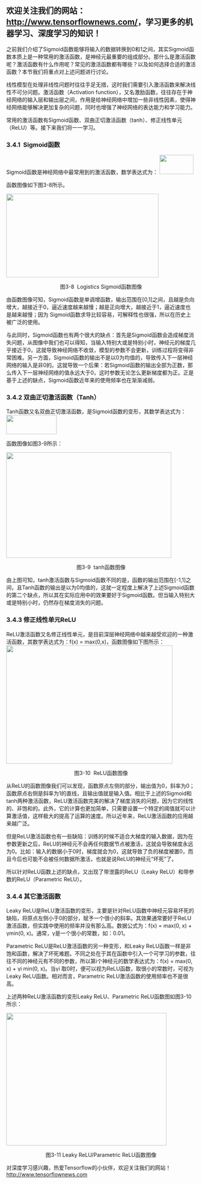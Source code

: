 <h2>欢迎关注我们的网站：<a href="http://www.tensorflownews.com">http://www.tensorflownews.com</a><a href="http://www.tensorflownews.com">/</a>，学习更多的机器学习、深度学习的知识！</h2>
之前我们介绍了Sigmoid函数能够将输入的数据转换到0和1之间，其实Sigmoid函数本质上是一种常用的激活函数，是神经元最重要的组成部分。那什么是激活函数呢？激活函数有什么作用呢？常见的激活函数都有哪些？以及如何选择合适的激活函数？本节我们将重点对上述问题进行讨论。

线性模型在处理非线性问题时往往手足无措，这时我们需要引入激活函数来解决线性不可分问题。激活函数（Activation function），又名激励函数，往往存在于神经网络的输入层和输出层之间，作用是给神经网络中增加一些非线性因素，使得神经网络能够解决更加复杂的问题，同时也增强了神经网络的表达能力和学习能力。

常用的激活函数有Sigmoid函数、双曲正切激活函数（tanh）、修正线性单元（ReLU）等。接下来我们将一一学习。
<h3><a name="_Toc507703042"></a><strong><b>3</b></strong><strong><b>.4.1 </b></strong><strong><b> Sigmoid</b></strong><strong><b>函数</b></strong></h3>
Sigmoid函数是神经网络中最常用到的激活函数，数学表达式为：

<img class="size-full wp-image-758 alignnone" src="http://www.buluo360.com/wp-content/uploads/2018/03/图片4-1.png" alt="" width="90" height="51" />

函数图像如下图3-8所示。

<img class="size-full wp-image-757 aligncenter" src="http://www.buluo360.com/wp-content/uploads/2018/03/图片3-1.png" alt="" width="405" height="222" />
<p style="text-align: center;">图3-8  Logistics Sigmoid函数图像</p>
由函数图像可知，Sigmoid函数是单调增函数，输出范围在[0,1]之间，且越是负向增大，越接近于0，逼近速度越来越慢；越是正向增大，越接近于1，逼近速度也是越来越慢；因为 Sigmoid函数求导比较容易，可解释性也很强，所以在历史上被广泛的使用。

与此同时，Sigmoid函数也有两个很大的缺点：首先是Sigmoid函数会造成梯度消失问题，从图像中我们也可以得知，当输入特别大或是特别小时，神经元的梯度几乎接近于0，这就导致神经网络不收敛，模型的参数不会更新，训练过程将变得非常困难。另一方面，Sigmoid函数的输出不是以0为均值的，导致传入下一层神经网络的输入是非0的。这就导致一个后果：若Sigmoid函数的输出全部为正数，那么传入下一层神经网络的值永远大于0，这时参数无论怎么更新梯度都为正。正是基于上述的缺点，Sigmoid函数近年来的使用频率也在渐渐减弱。
<h3><a name="_Toc507703043"></a><strong><b>3</b></strong><strong><b>.4.2 </b></strong><strong><b>双曲正切激活函数（Tanh）</b></strong></h3>
Tanh函数又名双曲正切激活函数，是Sigmoid函数的变形，其数学表达式为：

<img class="alignnone size-full wp-image-759" src="http://www.buluo360.com/wp-content/uploads/2018/03/图片5-1.png" alt="" width="134" height="51" />

函数图像如图3-9所示：

<img class="size-full wp-image-760 aligncenter" src="http://www.buluo360.com/wp-content/uploads/2018/03/图片6-1.png" alt="" width="439" height="280" />
<p style="text-align: center;">图3-9  tanh函数图像</p>
由上图可知，tanh激活函数与Sigmoid函数不同的是，函数的输出范围在[-1,1]之间，且Tanh函数的输出是以为0均值的，这就一定程度上解决了上述Sigmoid函数的第二个缺点，所以其在实际应用中的效果要好于Sigmoid函数。但当输入特别大或是特别小时，仍然存在梯度消失的问题。
<h3><a name="_Toc507703041"></a><strong><b>3</b></strong><strong><b>.4.3 </b></strong><strong><b>修正线性单元ReLU</b></strong></h3>
ReLU激活函数又名修正线性单元，是目前深层神经网络中越来越受欢迎的一种激活函数，其数学表达式为：f(x) = max(0,x)，函数图像如下图所示：

<img class="alignnone size-full wp-image-761 aligncenter" src="http://www.buluo360.com/wp-content/uploads/2018/03/图片7.png" alt="" width="442" height="314" />
<p style="text-align: center;">图3-10  ReLU函数图像</p>
从ReLU的函数图像我们可以发现，函数原点左侧的部分，输出值为0，斜率为0；函数原点右侧是斜率为1的直线，且输出值就是输入值。相比于上述的Sigmoid和tanh两种激活函数，ReLU激活函数完美的解决了梯度消失的问题，因为它的线性的、非饱和的。此外，它的计算也更加简单，只需要设置一个特定的阈值就可以计算激活值，这样极大的提高了运算的速度。所以近年来，ReLU激活函数的应用越来越广泛。

但是ReLU激活函数也有一些缺陷：训练的时候不适合大梯度的输入数据，因为在参数更新之后，ReLU的神经元不会再任何数据节点被激活，这就会导致梯度永远为0。比如：输入的数据小于0时，梯度就会为0，这就导致了负的梯度被置0，而且今后也可能不会被任何数据所激活，也就是说ReLU的神经元“坏死”了。

所以针对ReLU函数上述的缺点，又出现了带泄露的ReLU（Leaky ReLU）和带参数的ReLU（Parametric ReLU）。
<h3><a name="_Toc507703044"></a><strong><b>3</b></strong><strong><b>.4.4 </b></strong><strong><b>其它激活函数</b></strong></h3>
Leaky ReLU是ReLU激活函数的变形，主要是针对ReLU函数中神经元容易坏死的缺陷，将原点左侧小于0的部分，赋予一个很小的斜率。其效果通常要好于ReLU激活函数，但实践中使用的频率并没有那么高。数据公式为：f(x) = max(0, x) + γmin(0, x)。通常，γ是一个很小的常数，如：0.01。

Parametric ReLU是ReLU激活函数的另一种变形，和Leaky ReLU函数一样是非饱和函数，解决了坏死难题。不同之处在于其在函数中引入一个可学习的参数，往往不同的神经元有不同的参数，所以第i个神经元的数学表达式为：f(x) = max(0, x) + γi min(0, x)。当γi 取0时，便可以视为ReLU函数，取很小的常数时，可视为Leaky ReLU函数。相对而言，Parametric ReLU激活函数的使用频率也不是很高。

上述两种ReLU激活函数的变形Leaky ReLU、Parametric ReLU函数图如图3-10所示：

<img class="alignnone size-full wp-image-762 aligncenter" src="http://www.buluo360.com/wp-content/uploads/2018/03/图片8.png" alt="" width="426" height="352" />
<p style="text-align: center;">图3-11 Leaky ReLU/Parametric ReLU函数图像</p>
对深度学习感兴趣，热爱Tensorflow的小伙伴，欢迎关注我们的网站！<a href="http://www.tensorflownews.com">http://www.tensorflownews.com</a>
<h2></h2>